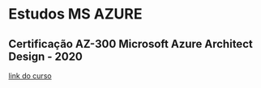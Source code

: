 # Estudos MS AZURE


## Certificação AZ-300 Microsoft Azure Architect Design - 2020

[link do curso](https://www.udemy.com/course/certificacao-microsoft-azure-architect-technologies-az-300/)
